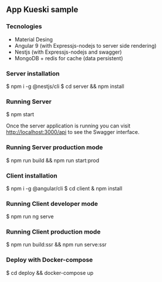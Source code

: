 ## App Kueski sample

### Tecnologies

* Material Desing
* Angular 9 (with Expressjs-nodejs to server side rendering)
* Nestjs (with Expressjs-nodejs and swagger)
* MongoDB + redis for cache (data persistent)

### Server installation

$ npm i -g @nestjs/cli
$ cd server && npm install

### Running Server

$ npm start

Once the server application is running you can visit [http://localhost:3000/api](http://localhost:3000/api) to see the Swagger interface.

### Running Server production mode

$ npm run build && npm run start:prod

### Client installation

$ npm i -g @angular/cli
$ cd client & npm install

### Running Client developer mode

$ npm run ng serve

### Running Client production mode

$ npm run build:ssr && npm run serve:ssr

### Deploy with Docker-compose

$ cd deploy && docker-compose up
